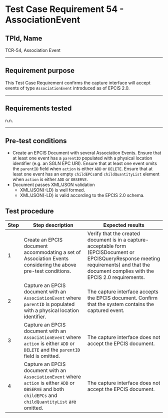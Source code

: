 # Test Case Requirement 54 - AssociationEvent

## TPId, Name
TCR-54, Association Event
___
## Requirement purpose
This Test Case Requirement confirms the capture interface will accept events of type `AssociationEvent` introduced as of EPCIS 2.0.
___
## Requirements tested
n.n.
___
## Pre-test conditions
* Create an EPCIS Document with several Association Events. Ensure that at least one event has a `parentID` populated with a physical location identifier (e.g. an SGLN EPC URI). Ensure that at least one event omits the `parentID` field when `action` is either `ADD` or `DELETE`. Ensure that at least one event has an empty `childEPCs`and `childQuantityList` element when `action` is either `ADD` or `OBSERVE`.
* Document passes XML/JSON validation
    * XML/JSON(-LD) is well formed.
    * XML/JSON(-LD) is valid according to the EPCIS 2.0 schema.

## Test procedure

| Step | Step description | Expected results |
| ---- | ---------------- | ---------------- |
| 1 | Create an EPCIS document accommodating a set of Association Events considering the above pre-test conditions. | Verify that the created document is in a capture-acceptable form (EPCISDocument or EPCISQueryResponse meeting requirements) and that the document complies with the EPCIS 2.0 requirements. |
| 2 | Capture an EPCIS document with an `AssociationEvent` where `parentID`  is populated with a physical location identifier. | The capture interface accepts the EPCIS document. Confirm that the system contains the captured event. |
| 3 | Capture an EPCIS document with an `AssociationEvent` where `action` is either `ADD` or `DELETE` and the `parentID` field is omitted. | The capture interface does not accept the EPCIS document. |
| 4 | Capture an EPCIS document with an `AssociationEvent` where `action` is either `ADD` or `OBSERVE` and both `childEPCs` and `childQuantityList` are omitted. | The capture interface does not accept the EPCIS document. |